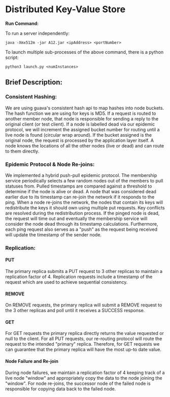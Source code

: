 # Distributed Key-Value Store #

**Run Command:**

To run a server independently:

```java -Xmx512m -jar A12.jar <ipAddress> <portNumber>```

To launch multiple sub-processes of the above command, there is a python script:

```python3 launch.py <numInstances>```

## Brief Description:

### Consistent Hashing:
We are using guava's consistent hash api to map hashes into node buckets. The hash function we are using for keys is MD5.
If a request is routed to another member node, that node is responsible for sending a reply to the original client
(or test client). If a node is labelled dead via our epidemic protocol, we will increment the assigned bucket number
for routing until a live node is found (circular wrap around). If the bucket assigned is the original node, the request
is processed by the application layer itself. A node knows the locations of all the other nodes (live or dead) and can route to them directly.

### Epidemic Protocol & Node Re-joins:

We implemented a hybrid push-pull epidemic protocol. The membership service periodically selects a few random nodes out of the members to pull statuses from.
Pulled timestamps are compared against a threshold to determine if the node is alive or dead. A node that was considered dead earlier due to its timestamp
can re-join the network if it responds to the ping. When a node re-joins the network, the nodes that contain its keys will redistribute the keys it should own
using multiple put requests. Key conflicts are resolved during the redistribution process.
If the pinged node is dead, the request will time out and eventually the membership service will consider the node dead through its timestamp
calculations. Furthermore, each ping request also serves as a "push" as the request being received will update the timestamp of the sender node.

### Replication:

#### PUT
The primary replica submits a PUT request to 3 other replicas to maintain a replication factor of 4.
Replication requests include a timestamp of the request which are used to achieve sequential consistency.

#### REMOVE
On REMOVE requests, the primary replica will submit a REMOVE request to the 3 other replicas
and poll until it receives a SUCCESS response.

#### GET
For GET requests the primary replica directly returns the value requested or null to the client.
For all PUT requests, our re-routing protocol will route the request to the intended "primary" replica.
Therefore, for GET requests we can guarantee that the primary replica will have the most up-to date value.

#### Node Failure and Re-join
During node failures, we maintain a replication factor of 4 keeping track of a live node "window" and appropriately copy
the data to the node joining the "window".
For node re-joins, the successor node of the failed node is responsible for copying data back to the failed node.

